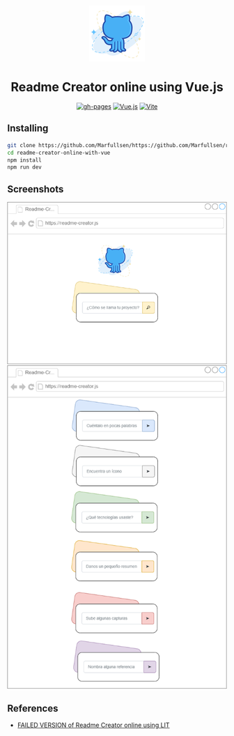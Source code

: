<p align="center">
  <img src="./docs/img/readme-creator-icon.webp"></img>
</p>

<div align="center">

# Readme Creator online using Vue.js

[![gh-pages](https://img.shields.io/badge/Check-here!-green.svg)](https://marfullsen.github.io/readme-creator-online-with-vue/)
[![Vue.js](https://img.shields.io/badge/Vue-3.3.4-lime.svg "Badge Vue.js")](https://v3.vuejs.org/)
[![Vite](https://img.shields.io/badge/Vite-4.4.9-yellow.svg)](https://vitejs.dev/)

</div>

## Installing

```bash
git clone https://github.com/Marfullsen/https://github.com/Marfullsen/readme-creator-online-with-vue.git
cd readme-creator-online-with-vue
npm install
npm run dev
```

## Screenshots

<div align="center">
  <a href="https://marfullsen.github.io/" rel="noopener">
  <img src="./docs/img/readme-creator-online.png" alt="Screenshot"></a>
</div>

<div align="center">
  <a href="https://marfullsen.github.io/" rel="noopener">
  <img src="./docs/img/readme-creator-disambiguation.png" alt="Screenshot"></a>
</div>

## References

- [FAILED VERSION of Readme Creator online using LIT](https://github.com/Marfullsen/readme-creator-online-with-lit)